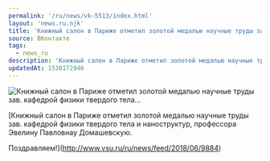 ```yaml
---
permalink: '/ru/news/vk-5513/index.html'
layout: 'news.ru.njk'
title: 'Книжный салон в Париже отметил золотой медалью научные труды зав. кафедрой физики твердого тела'
source: ВКонтакте
tags:
  - news_ru
description: 'Книжный салон в Париже отметил золотой медалью научные труды зав. кафедрой физики твердого тела…'
updatedAt: 1530172946
---
```

![Книжный салон в Париже отметил золотой медалью научные труды зав. кафедрой физики твердого тела…](https://sun9-54.userapi.com/LuXKX8q8iOKRDcWDwDiYjXk-v_tHe_nIZDrC7A/u5c0mRZyvWM.jpg)

[Книжный салон в Париже отметил золотой медалью научные труды зав. кафедрой физики твердого тела и наноструктур, профессора Эвелину Павловнау Домашевскую.

Поздравляем!](http://www.vsu.ru/ru/news/feed/2018/06/9884)
